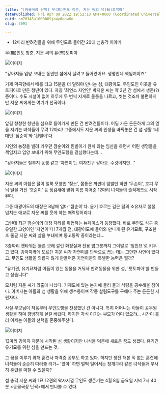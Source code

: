 ```yaml
---
title: "[동물극장 단짝] 무(無)인도 청춘, 지운 씨의 유(有)토피아"
datePublished: Fri Apr 08 2022 19:52:10 GMT+0000 (Coordinated Universal Time)
cuid: cm70343a1000009jo4y6eaw6o
slug: 3691

---
```



- 12마리 반려견들을 위해 무인도로 들어간 20대 섬총각 이야기

무(無)인도 청춘, 지운 씨의 유(有)토피아

![이미지](https://cdn.hashnode.com/res/hashnode/image/upload/v1739254308760/0ba70e15-3525-4f7e-86ab-8d85537e451d.jpeg)

"강아지들 입양 보내는 동안만 섬에서 살려고 들어왔어요. 생명인데 책임져야죠"

거제 덕곡항에서 배를 타고 15분을 더 달려야 만나는 섬, 대광이도. 무인도인 이곳을 유토피아로 만든 청년이 있다. 자칭 '최연소 자연인' 박지운 씨는 약 2년 간 섬에서 생존(?) 중이다. 수도 시설이 없어 하루에 두 번씩 지게로 물통을 나르고, 씻는 것조차 불편하지만 지운 씨에게는 여기가 천국이다.

![이미지](https://cdn.hashnode.com/res/hashnode/image/upload/v1739254310685/6718038a-48f7-46e4-948b-b8e3f812598f.jpeg)

앞길 창창한 청년을 섬으로 들어가게 만든 건 반려견들이다. 어딜 가든 든든하게 그의 옆을 지키는 녀석들이 무려 12마리! 그중에서도 지운 씨의 인생을 바꿔놓은 건 섬 생활 1세대인 '깜순이'와 '흰별이'다.

지인의 농장을 빌려 키우던 깜순이와 흰별이가 원치 않는 임신을 하면서 어린 생명들을 책임지고 입양 보내기 위해 무인도행을 결심했다는데...

"강아지들은 철부지 동생 같고 '자연이'는 여자친구 같아요. 수컷이지만..."

![이미지](https://cdn.hashnode.com/res/hashnode/image/upload/v1739254312495/c84259c3-d7df-48be-851c-6f5234847bfc.jpeg)

지운 씨의 아침은 털이 얼룩 모양인 '젖소', 몸통은 까만데 앞발만 하얀 '두손이', 호피 무늬 털을 가진 '호순이' 등 생김새에 맞춰 이름 지어준 12마리 녀석들의 출석체크로 시작된다.

그중 대광이도의 대장은 8남매 엄마 '깜순이'다. 윤기 흐르는 검은 털의 소유자로 철철 넘치는 애교로 지운 씨를 웃게 하는 매력덩어리다.

그런데 최근 깜순이의 대장 자리를 위협하는 뉴페이스가 등장했다. 바로 무인도 식구 중 유일한 고양이인 '자연이'다! 7개월 전, 대광이도에 들어와 만나게 된 유기묘로, 구조한 후 줄곧 지운 씨와 살을 부대끼며 동고동락 중이라는데...

3층짜리 캣타워는 물론 모래 깔린 화장실과 전용 밥그릇까지 그야말로 '엄친묘'로 키우고 있다. 강아지밖에 모르던 지운 씨가 자연이를 단짝으로 꼽는 데는 그만한 사연이 있다고. 무인도 생활을 외롭지 않게 만들어준 자연이만의 특별한 능력은 뭘까?

"유기견, 유기묘처럼 아픔이 있는 동물을 거둬서 반려동물을 위한 섬, '펫토피아'를 만들고 싶습니다"

모처럼 지운 씨가 외출에 나섰다. 거제도에 있는 본가에 들러 물과 식량을 공수해올 참이다. 아버지는 아들의 섬 생활을 위해 생수통이며 각종 살림도구를 구해다 주는 든든한 지원자다.

사실 부모님이 처음부터 무인도행을 찬성했던 건 아니다. 특히 어머니는 아들이 공무원 생활을 하며 평범하게 살길 바랐다. 하지만 자식 이기는 부모가 어디 있으랴... 시간이 흘러 이제는 아들의 선택을 존중해주신다.

![이미지](https://cdn.hashnode.com/res/hashnode/image/upload/v1739254314590/869b84db-fcdc-4115-bfc7-b6fe49b4163e.jpeg)

12마리 강아지 때문에 시작된 섬 생활이지만 녀석들 덕분에 새로운 꿈도 생겼다. 유기견 유기묘를 위한 섬을 만드는 것.

그 꿈을 이루기 위해 훈련사 자격증 공부도 하고 있다. 하지만 생전 해본 적 없는 훈련에 녀석들이 순순히 따라줄 리가~ '앉아' 하면 벌떡 일어서는 청개구리 같은 녀석들과 무사히 훈련을 마칠 수 있을까?

섬 총각 지운 씨와 1묘 12견의 왁자지껄 무인도 생존기는 4월 8일 금요일 저녁 7시 40분 <동물극장 단짝>에서 만나볼 수 있다.